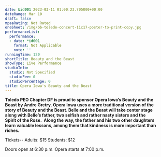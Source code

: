 ```yaml
---
date: &id001 2023-03-11 01:00:23.705000+00:00
dateRange: Mar 10
draft: false
mpaaRating: Not Rated
oneSheet: /img/bb-toledo-concert-11x17-poster-to-print-copy.jpg
performanceList:
  performance:
  - date: *id001
    format: Not Applicable
    note: ''
runningTime: 120
shortTitle: Beauty and the Beast
showType: Live Performance
studioInfo:
  studio: Not Specified
  studioFee: 0
  studioPercentage: 0
title: Opera Iowa's Beauty and the Beast
---
```


**Toledo PEO Chapter DF is proud to sponsor Opera Iowa’s Beauty and the Beast by Andre Gretry. Opera Iowa uses a more traditional version of the story of Beauty and the Beast. Belle and the Beast will take center stage along with Belle’s father, two selfish and rather nasty sisters and the Spirit of the Rose.  Along the way, the father and his two other daughters learn valuable lessons, among them that kindness is more important than riches.**

T﻿ickets-- Adults: $15 Students: $12

Doors open at 6:30 p.m. Opera starts at 7:00 p.m.